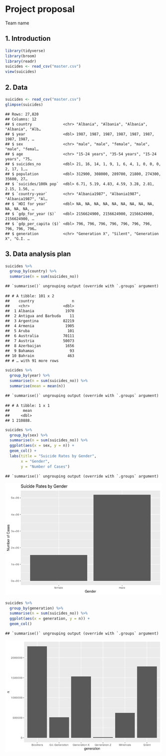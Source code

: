 Project proposal
================
Team name

## 1\. Introduction

``` r
library(tidyverse)
library(broom)
library(readr)
suicides <- read_csv("master.csv")
view(suicides)
```

## 2\. Data

``` r
suicides <- read_csv("master.csv")
glimpse(suicides)
```

    ## Rows: 27,820
    ## Columns: 12
    ## $ country              <chr> "Albania", "Albania", "Albania", "Albania", "Alb…
    ## $ year                 <dbl> 1987, 1987, 1987, 1987, 1987, 1987, 1987, 1987, …
    ## $ sex                  <chr> "male", "male", "female", "male", "male", "femal…
    ## $ age                  <chr> "15-24 years", "35-54 years", "15-24 years", "75…
    ## $ suicides_no          <dbl> 21, 16, 14, 1, 9, 1, 6, 4, 1, 0, 0, 0, 2, 17, 1,…
    ## $ population           <dbl> 312900, 308000, 289700, 21800, 274300, 35600, 27…
    ## $ `suicides/100k pop`  <dbl> 6.71, 5.19, 4.83, 4.59, 3.28, 2.81, 2.15, 1.56, …
    ## $ `country-year`       <chr> "Albania1987", "Albania1987", "Albania1987", "Al…
    ## $ `HDI for year`       <dbl> NA, NA, NA, NA, NA, NA, NA, NA, NA, NA, NA, NA, …
    ## $ `gdp_for_year ($)`   <dbl> 2156624900, 2156624900, 2156624900, 2156624900, …
    ## $ `gdp_per_capita ($)` <dbl> 796, 796, 796, 796, 796, 796, 796, 796, 796, 796…
    ## $ generation           <chr> "Generation X", "Silent", "Generation X", "G.I. …

## 3\. Data analysis plan

``` r
suicides %>% 
  group_by(country) %>% 
  summarise(n = sum(suicides_no))
```

    ## `summarise()` ungrouping output (override with `.groups` argument)

    ## # A tibble: 101 x 2
    ##    country                 n
    ##    <chr>               <dbl>
    ##  1 Albania              1970
    ##  2 Antigua and Barbuda    11
    ##  3 Argentina           82219
    ##  4 Armenia              1905
    ##  5 Aruba                 101
    ##  6 Australia           70111
    ##  7 Austria             50073
    ##  8 Azerbaijan           1656
    ##  9 Bahamas                93
    ## 10 Bahrain               463
    ## # … with 91 more rows

``` r
suicides %>% 
  group_by(year) %>% 
  summarise(n = sum(suicides_no)) %>% 
  summarise(mean = mean(n))
```

    ## `summarise()` ungrouping output (override with `.groups` argument)

    ## # A tibble: 1 x 1
    ##      mean
    ##     <dbl>
    ## 1 210888.

``` r
suicides %>% 
  group_by(sex) %>% 
  summarise(n = sum(suicides_no)) %>% 
  ggplot(aes(x = sex, y = n)) + 
  geom_col() +
  labs(title = "Suicide Rates by Gender",
       x = "Gender",
       y = "Number of Cases")
```

    ## `summarise()` ungrouping output (override with `.groups` argument)

![](proposal_files/figure-gfm/unnamed-chunk-3-1.png)<!-- -->

``` r
suicides %>% 
  group_by(generation) %>% 
  summarise(n = sum(suicides_no)) %>% 
  ggplot(aes(x = generation, y = n)) + 
  geom_col()
```

    ## `summarise()` ungrouping output (override with `.groups` argument)

![](proposal_files/figure-gfm/unnamed-chunk-4-1.png)<!-- -->
